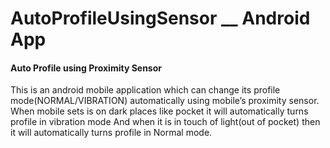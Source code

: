 # AutoProfileUsingSensor __ Android App

#### Auto Profile using Proximity Sensor

This is an android mobile application which can change its profile mode(NORMAL/VIBRATION) 
automatically using mobile’s proximity sensor. When mobile sets is on dark places like 
pocket it will automatically turns profile in vibration mode And when it is in touch of 
light(out of pocket) then it will automatically turns profile in Normal mode.
